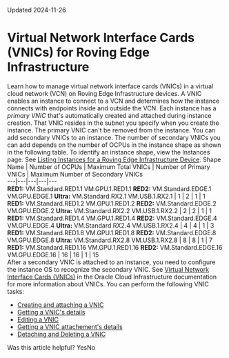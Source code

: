 Updated 2024-11-26
# Virtual Network Interface Cards (VNICs) for Roving Edge Infrastructure
Learn how to manage virtual network interface cards (VNICs) in a virtual cloud network (VCN) on Roving Edge Infrastructure devices.
A VNIC enables an instance to connect to a VCN and determines how the instance connects with endpoints inside and outside the VCN.
Each instance has a _primary VNIC_ that's automatically created and attached during instance creation. That VNIC resides in the subnet you specify when you create the instance. The primary VNIC can't be removed from the instance. 
You can add secondary VNICs to an instance. The number of secondary VNICs you can add depends on the number of OCPUs in the instance shape as shown in the following table. To identify an instance shape, view the Instances page. See [Listing Instances for a Roving Edge Infrastructure Device](https://docs.oracle.com/en-us/iaas/Content/Rover/Compute/Instance/list_instance.htm#ListInstance "Describes how to list the compute instances on your Roving Edge Infrastructure device.").
Shape Name | Number of OCPUs | Maximum Total VNICs  | Number of Primary VNICs | Maximum Number of Secondary VNICs  
---|---|---|---|---  
**RED1:** VM.Standard.RED1.1 VM.GPU.1.RED1.1 **RED2:** VM.Standard.EDGE.1 VM.GPU.EDGE.1 **Ultra:** VM.Standard.RX2.1 VM.USB.1.RX2.1 | 1 | 2 | 1 | 1  
**RED1:** VM.Standard.RED1.2 VM.GPU.1.RED1.2 **RED2:** VM.Standard.EDGE.2 VM.GPU.EDGE.2 **Ultra:** VM.Standard.RX2.2 VM.USB.1.RX2.2 | 2 | 2 | 1 | 1  
**RED1:** VM.Standard.RED1.4 VM.GPU.1.RED1.4 **RED2:** VM.Standard.EDGE.4 VM.GPU.EDGE.4 **Ultra:** VM.Standard.RX2.4 VM.USB.1.RX2.4 | 4 | 4 | 1 | 3  
**RED1:** VM.Standard.RED1.8 VM.GPU.1.RED1.8 **RED2:** VM.Standard.EDGE.8 VM.GPU.EDGE.8 **Ultra:** VM.Standard.RX2.8 VM.USB.1.RX2.8 | 8 | 8 | 1 | 7  
**RED1:** VM.Standard.RED1.16 VM.GPU.1.RED1.16 **RED2:** VM.Standard.EDGE.16 VM.GPU.EDGE.16 | 16 | 16 | 1 | 15  
After a secondary VNIC is attached to an instance, you need to configure the instance OS to recognize the secondary VNIC.
See [Virtual Network Interface Cards (VNICs)](https://docs.oracle.com/iaas/Content/Network/Tasks/managingVNICs.htm) in the Oracle Cloud Infrastructure documentation for more information about VNICs.
You can perform the following VNIC tasks:
  * [Creating and attaching a VNIC](https://docs.oracle.com/en-us/iaas/Content/Rover/Network/VNIC/attach_vnic.htm#top "Describes how to create and attach a secondary VNIC to your Roving Edge Infrastructure devices.")
  * [Getting a VNIC's details](https://docs.oracle.com/en-us/iaas/Content/Rover/Network/VNIC/get_vnic.htm#top "Describes how to get the details of a VNIC on your Roving Edge Infrastructure devices.")
  * [Editing a VNIC](https://docs.oracle.com/en-us/iaas/Content/Rover/Network/VNIC/update_vnic.htm#top "Describes how to edit a VNIC on your Roving Edge Infrastructure devices.")
  * [Getting a VNIC attachement's details](https://docs.oracle.com/en-us/iaas/Content/Rover/Network/VNIC/get_vnic-attachment.htm#top "Describes how to get the details of a VNIC attachment on your Roving Edge Infrastructure devices.")
  * [Detaching and Deleting a VNIC](https://docs.oracle.com/en-us/iaas/Content/Rover/Network/VNIC/detach_vnic.htm#top "Describes how to detach and delete a secondary VNIC from your Roving Edge Infrastructure devices.")


Was this article helpful?
YesNo

